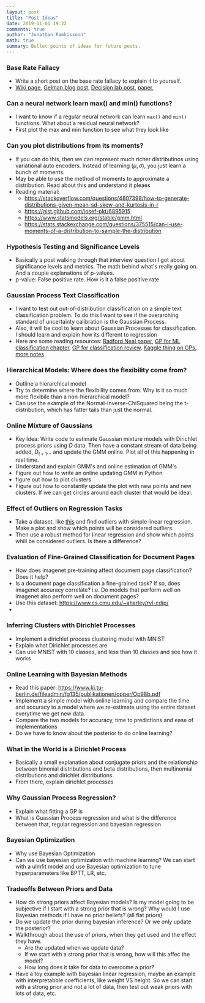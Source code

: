 ```yaml
---
layout: post
title: "Post Ideas"
date: 2019-11-01 19:22
comments: true
author: "Jonathan Ramkissoon"
math: true
summary: Bullet points of ideas for future posts.
---
```


### Base Rate Fallacy
- Write a short post on the base rate fallacy to explain it to yourself. 
- [Wiki page](https://en.wikipedia.org/wiki/Base_rate_fallacy), [Gelman blog post](https://statmodeling.stat.columbia.edu/2020/12/15/literally-a-textbook-problem-if-you-get-a-positive-covid-test-how-likely-is-it-that-its-a-false-positive/), [Decision lab post](https://thedecisionlab.com/biases/base-rate-fallacy/), [paper](https://www.sciencedirect.com/science/article/abs/pii/0001691880900463), 

### Can a neural network learn max() and min() functions?
- I want to know if a regular neural network can learn `max()` and `min()` functions. What about a residual neural network?
- First plot the max and min function to see what they look like 

### Can you plot distributions from its moments?
- If you can do this, then we can represent much richer distributinos using variational auto encoders. Instead of learning $(\mu, \sigma)$, you just learn a bunch of moments.
- May be able to use the method of moments to approximate a distribution. Read about this and understand it pleaes
- Reading material: 
    - https://stackoverflow.com/questions/4807398/how-to-generate-distributions-given-mean-sd-skew-and-kurtosis-in-r
    - https://gist.github.com/josef-pkt/6895915
    - https://www.statsmodels.org/stable/gmm.html
    - https://stats.stackexchange.com/questions/375515/can-i-use-moments-of-a-distribution-to-sample-the-distribution



### Hypothesis Testing and Significance Levels
- Basically a post walking through that interview question I got about significance levels and metrics. The math behind what's really going on. And a couple explanations of p-values.
- p-value: False positive rate. How is it a false positive rate

### Gaussian Process Text Classification
- I want to test out out-of-distribution classification on a simple text classification problem. To do this I want to see if the overarching standard of uncertainty calibration is the Gaussian Process.
- Also, it will be cool to learn about Gaussian Processes for classification. I should learn and explain how its different to regression
- Here are some reading resources: [Radford Neal paper](https://www.cs.toronto.edu/~radford/ftp/val6gp.pdf), [GP for ML classification chapter](http://www.gaussianprocess.org/gpml/chapters/RW3.pdf), [GP for classification review](http://www.ideal.ece.utexas.edu/seminar/GP-austin.pdf), [Kaggle thing on GPs](https://www.kaggle.com/residentmario/gaussian-process-regression-and-classification), [more notes](https://www.newton.ac.uk/files/seminar/20080218163017001-151449.pdf)

### Hierarchical Models: Where does the flexibility come from?
- Outline a hierarchical model
- Try to determine where the flexibility comes from. Why is it so much more flexibile than a non-hierarchical model?
- Can use the example of the Normal-Inverse-ChiSquared being the t-distribution, which has fatter tails than just the normal.

### Online Mixture of Gaussians
- Key Idea: Write code to estimate Gaussian mixture models with Dirichlet process priors using $D$ data. Then have a constant stream of data being added, $D_{t+1}...$ and update the GMM online. Plot all of this happening in real time.
- Understand and explain GMM's and online estimation of GMM's
- Figure out how to write an online updating GMM in Python
- figure out how to plot clusters
- Figure out how to constantly update the plot with new points and new clusters. If we can get circles around each cluster that would be ideal.

### Effect of Outliers on Regression Tasks
- Take a dataset, like [this](https://www.kaggle.com/epattaro/brazils-house-of-deputies-reimbursements) and find outliers with simple linear regression. Make a plot and show which points will be considered outliers.
- Then use a robust method for linear regression and show which points whill be considered outliers. Is there a difference?

### Evaluation of Fine-Grained Classification for Document Pages
- How does imagenet pre-training affect document page classification? Does it help?
- Is a document page classification a fine-grained task? If so, does imagenet accuracy correlate? i.e. Do models that perform well on imagenet also perform well on document pages?
- Use this dataset: https://www.cs.cmu.edu/~aharley/rvl-cdip/
-


### Inferring Clusters with Dirichlet Processes
- Implement a dirichlet process clustering model with MNIST
- Explain what Dirichlet processes are
- Can use MNIST with 10 classes, and less than 10 classes and see how it works



### Online Learning with Bayesian Methods
- Read this paper: https://www.ki.tu-berlin.de/fileadmin/fg135/publikationen/opper/Op98b.pdf
- Implement a simple model with online learning and compare the time and accuracy to a model where we re-estimate using the entire dataset everytime we get new data.
- Compare the two models for accuracy, time to predictions and ease of implementations
- Do we have to know about the posterior to do online learning?

### What in the World is a Dirichlet Process
- Basically a small explanation about conjugate priors and the relationship between binonial distributions and beta distributions, then multinomial distributions and dirichlet distributions.
- From there, explain dirichlet processes

### Why Gaussian Process Regression?
- Explain what fitting a GP is
- What is Guassian Process regression and what is the difference between that, regular regression and bayesian regression

### Bayesian Optimization
- Why use Bayesian Optimization
- Can we use bayesian optimization with machine learning? We can start with a ulmfit model and use Bayesian optimization to tune hyperparameters like BPTT, LR, etc.

### Tradeoffs Between Priors and Data
- How do strong priors affect Bayesian models? Is my model going to be subjective if I start with a strong prior that is wrong? Why would I use Bayesian methods if I have no prior beliefs? (all flat priors)
- Do we update the prior during bayesian inference? Or we only update the posterior?
- Walkthrough about the use of priors, when they get used and the effect they have.
    - Are the updated when we update data?
    - If we start with a strong prior that is wrong, how will this affec the model?
    - How long does it take for data to overcome a prior?
- Have a toy example with bayesian linear regression, maybe an example with interpretabble coefficients, like weight VS height. So we can start with a strong prior and not a lot of data, then test out weak priors with lots of data, etc.
